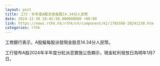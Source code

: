 ```yaml
---
layout: post
title: 工行：半年度A股派息每股14.34分人民幣
date: 2024-12-30 18:45:58.000000000 +08:00
link: https://news.rthk.hk/rthk/ch/component/k2/1785508-20241230.htm
categories: rthk
---
```


工商銀行表示，A股擬每股派發現金股息14.34分人民幣。

工行發布A股2024年半年度分紅派息實施公告顯示，現金紅利發放日為明年1月7日。
